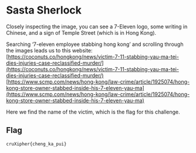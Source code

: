 # Sasta Sherlock

Closely inspecting the image, you can see a 7-Eleven logo, some writing in Chinese, and a sign of Temple Street (which is in Hong Kong).

Searching ‘7-eleven employee stabbing hong kong’ and scrolling through the images leads us to this website: [https://coconuts.co/hongkong/news/victim-7-11-stabbing-yau-ma-tei-dies-injuries-case-reclassified-murder/](https://coconuts.co/hongkong/news/victim-7-11-stabbing-yau-ma-tei-dies-injuries-case-reclassified-murder/)
[https://www.scmp.com/news/hong-kong/law-crime/article/1925074/hong-kong-store-owner-stabbed-inside-his-7-eleven-yau-ma](https://www.scmp.com/news/hong-kong/law-crime/article/1925074/hong-kong-store-owner-stabbed-inside-his-7-eleven-yau-ma)

Here we find the name of the victim, which is the flag for this challenge.

## Flag

    cruXipher{cheng_ka_pui}
